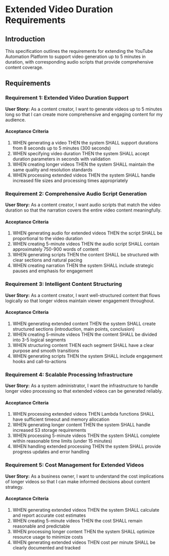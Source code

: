 # Extended Video Duration Requirements

## Introduction

This specification outlines the requirements for extending the YouTube Automation Platform to support video generation up to 5 minutes in duration, with corresponding audio scripts that provide comprehensive content coverage.

## Requirements

### Requirement 1: Extended Video Duration Support

**User Story:** As a content creator, I want to generate videos up to 5 minutes long so that I can create more comprehensive and engaging content for my audience.

#### Acceptance Criteria

1. WHEN generating a video THEN the system SHALL support durations from 8 seconds up to 5 minutes (300 seconds)
2. WHEN specifying video duration THEN the system SHALL accept duration parameters in seconds with validation
3. WHEN creating longer videos THEN the system SHALL maintain the same quality and resolution standards
4. WHEN processing extended videos THEN the system SHALL handle increased file sizes and processing times appropriately

### Requirement 2: Comprehensive Audio Script Generation

**User Story:** As a content creator, I want audio scripts that match the video duration so that the narration covers the entire video content meaningfully.

#### Acceptance Criteria

1. WHEN generating audio for extended videos THEN the script SHALL be proportional to the video duration
2. WHEN creating 5-minute videos THEN the audio script SHALL contain approximately 750-900 words of content
3. WHEN generating scripts THEN the content SHALL be structured with clear sections and natural pacing
4. WHEN creating narration THEN the system SHALL include strategic pauses and emphasis for engagement

### Requirement 3: Intelligent Content Structuring

**User Story:** As a content creator, I want well-structured content that flows logically so that longer videos maintain viewer engagement throughout.

#### Acceptance Criteria

1. WHEN generating extended content THEN the system SHALL create structured sections (introduction, main points, conclusion)
2. WHEN creating 5-minute videos THEN the content SHALL be divided into 3-5 logical segments
3. WHEN structuring content THEN each segment SHALL have a clear purpose and smooth transitions
4. WHEN generating scripts THEN the system SHALL include engagement hooks and call-to-actions

### Requirement 4: Scalable Processing Infrastructure

**User Story:** As a system administrator, I want the infrastructure to handle longer video processing so that extended videos can be generated reliably.

#### Acceptance Criteria

1. WHEN processing extended videos THEN Lambda functions SHALL have sufficient timeout and memory allocation
2. WHEN generating longer content THEN the system SHALL handle increased S3 storage requirements
3. WHEN processing 5-minute videos THEN the system SHALL complete within reasonable time limits (under 15 minutes)
4. WHEN handling extended processing THEN the system SHALL provide progress updates and error handling

### Requirement 5: Cost Management for Extended Videos

**User Story:** As a business owner, I want to understand the cost implications of longer videos so that I can make informed decisions about content strategy.

#### Acceptance Criteria

1. WHEN generating extended videos THEN the system SHALL calculate and report accurate cost estimates
2. WHEN creating 5-minute videos THEN the cost SHALL remain reasonable and predictable
3. WHEN processing longer content THEN the system SHALL optimize resource usage to minimize costs
4. WHEN generating extended videos THEN cost per minute SHALL be clearly documented and tracked
